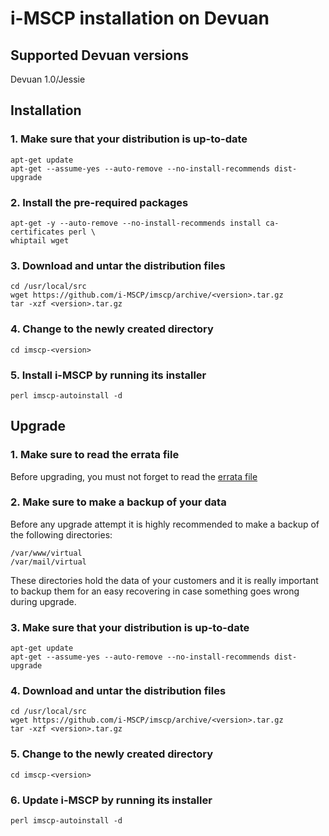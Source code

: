 # i-MSCP installation on Devuan

## Supported Devuan versions

Devuan 1.0/Jessie

## Installation

### 1. Make sure that your distribution is up-to-date

```
apt-get update
apt-get --assume-yes --auto-remove --no-install-recommends dist-upgrade
```

### 2. Install the pre-required packages

```
apt-get -y --auto-remove --no-install-recommends install ca-certificates perl \
whiptail wget
```

### 3. Download and untar the distribution files

```
cd /usr/local/src
wget https://github.com/i-MSCP/imscp/archive/<version>.tar.gz
tar -xzf <version>.tar.gz
```

### 4. Change to the newly created directory

```
cd imscp-<version>
```

### 5. Install i-MSCP by running its installer

```
perl imscp-autoinstall -d
```

## Upgrade

### 1. Make sure to read the errata file

Before upgrading, you must not forget to read the
[errata file](https://github.com/i-MSCP/imscp/blob/<version>/docs/1.5.x_errata.md)


### 2. Make sure to make a backup of your data

Before any upgrade attempt it is highly recommended to make a backup of the
following directories:

```
/var/www/virtual
/var/mail/virtual
```

These directories hold the data of your customers and it is really important to
backup them for an easy recovering in case something goes wrong during upgrade.

### 3. Make sure that your distribution is up-to-date

```
apt-get update
apt-get --assume-yes --auto-remove --no-install-recommends dist-upgrade
```

### 4. Download and untar the distribution files

```
cd /usr/local/src
wget https://github.com/i-MSCP/imscp/archive/<version>.tar.gz
tar -xzf <version>.tar.gz
```

### 5. Change to the newly created directory

```
cd imscp-<version>
```

### 6. Update i-MSCP by running its installer

```
perl imscp-autoinstall -d
```
